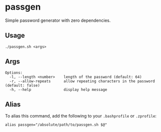 # passgen

Simple password generator with zero dependencies.

## Usage

```
./passgen.sh <args>
```

## Args

```
Options:
  -l, --length <number>    length of the password (default: 64)
  -r, --allow-repeats      allow repeating characters in the password (default: false)
  -h, --help               display help message
```

## Alias

To alias this command, add the following to your `.bashprofile` or `.zprofile`:

```
alias passgen="/absolute/path/to/passgen.sh $@"
```
